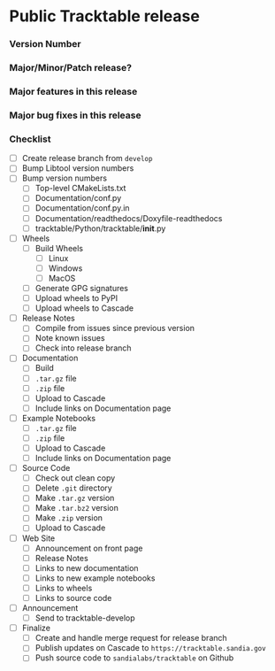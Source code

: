 
<!--

This template is for creating a Tracktable release that will go out to the world.  

-->

# Public Tracktable release

### Version Number

<!-- 
    Example: 1.3.1
-->

### Major/Minor/Patch release?

<!--
    Example: Patch
-->

### Major features in this release

<!--
    Example: Interactive trajectory rendering using Folium
-->

### Major bug fixes in this release

<!-- 
    Example: Python interpreter crashes on import
-->

### Checklist

- [ ] Create release branch from `develop`
- [ ] Bump Libtool version numbers
- [ ] Bump version numbers
    * [ ] Top-level CMakeLists.txt
    * [ ] Documentation/conf.py
    * [ ] Documentation/conf.py.in
    * [ ] Documentation/readthedocs/Doxyfile-readthedocs
    * [ ] tracktable/Python/tracktable/__init__.py
- [ ] Wheels
    * [ ] Build Wheels
        - [ ] Linux
        - [ ] Windows
        - [ ] MacOS
    * [ ] Generate GPG signatures
    * [ ] Upload wheels to PyPI
    * [ ] Upload wheels to Cascade
- [ ] Release Notes
    * [ ] Compile from issues since previous version
    * [ ] Note known issues
    * [ ] Check into release branch
- [ ] Documentation
    * [ ] Build
    * [ ] `.tar.gz` file
    * [ ] `.zip` file
    * [ ] Upload to Cascade
    * [ ] Include links on Documentation page
- [ ] Example Notebooks
    * [ ] `.tar.gz` file
    * [ ] `.zip` file
    * [ ] Upload to Cascade
    * [ ] Include links on Documentation page
- [ ] Source Code
    * [ ] Check out clean copy
    * [ ] Delete `.git` directory
    * [ ] Make `.tar.gz` version
    * [ ] Make `.tar.bz2` version
    * [ ] Make `.zip` version
    * [ ] Upload to Cascade
- [ ] Web Site
    * [ ] Announcement on front page
    * [ ] Release Notes 
    * [ ] Links to new documentation
    * [ ] Links to new example notebooks
    * [ ] Links to wheels
    * [ ] Links to source code
- [ ] Announcement
    * [ ] Send to tracktable-develop
- [ ] Finalize
    * [ ] Create and handle merge request for release branch
    * [ ] Publish updates on Cascade to `https://tracktable.sandia.gov`
    * [ ] Push source code to `sandialabs/tracktable` on Github